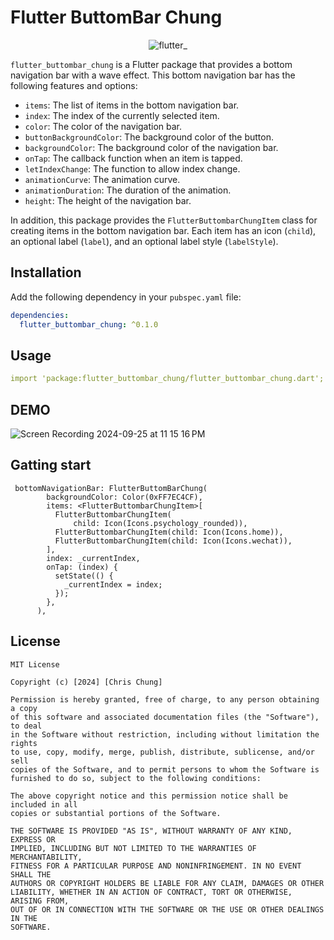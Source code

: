 
# Flutter ButtomBar Chung

<p align="center">
  <img src="https://github.com/CHUNG-HAO/flutter_buttombar_chung/assets/67829896/961a8844-1cd0-4aec-aec4-14b93ff50306" alt="flutter_" />
</p>

`flutter_buttombar_chung` is a Flutter package that provides a bottom navigation bar with a wave effect. This bottom navigation bar has the following features and options:

- `items`: The list of items in the bottom navigation bar.
- `index`: The index of the currently selected item.
- `color`: The color of the navigation bar.
- `buttonBackgroundColor`: The background color of the button.
- `backgroundColor`: The background color of the navigation bar.
- `onTap`: The callback function when an item is tapped.
- `letIndexChange`: The function to allow index change.
- `animationCurve`: The animation curve.
- `animationDuration`: The duration of the animation.
- `height`: The height of the navigation bar.

In addition, this package provides the `FlutterButtombarChungItem` class for creating items in the bottom navigation bar. Each item has an icon (`child`), an optional label (`label`), and an optional label style (`labelStyle`).

## Installation

Add the following dependency in your `pubspec.yaml` file:

```yaml
dependencies:
  flutter_buttombar_chung: ^0.1.0
```

## Usage
```yaml
import 'package:flutter_buttombar_chung/flutter_buttombar_chung.dart';

```

## DEMO


![Screen Recording 2024-09-25 at 11 15 16 PM](https://github.com/user-attachments/assets/d445a4e7-4606-4b59-aa76-780624f3514a)


## Gatting start
```dart=
 bottomNavigationBar: FlutterButtomBarChung(
        backgroundColor: Color(0xFF7EC4CF),
        items: <FlutterButtombarChungItem>[
          FlutterButtombarChungItem(
              child: Icon(Icons.psychology_rounded)),
          FlutterButtombarChungItem(child: Icon(Icons.home)),
          FlutterButtombarChungItem(child: Icon(Icons.wechat)),
        ],
        index: _currentIndex,
        onTap: (index) {
          setState(() {
            _currentIndex = index;
          });
        },
      ),
```


## License

```MIT
MIT License

Copyright (c) [2024] [Chris Chung]

Permission is hereby granted, free of charge, to any person obtaining a copy
of this software and associated documentation files (the "Software"), to deal
in the Software without restriction, including without limitation the rights
to use, copy, modify, merge, publish, distribute, sublicense, and/or sell
copies of the Software, and to permit persons to whom the Software is
furnished to do so, subject to the following conditions:

The above copyright notice and this permission notice shall be included in all
copies or substantial portions of the Software.

THE SOFTWARE IS PROVIDED "AS IS", WITHOUT WARRANTY OF ANY KIND, EXPRESS OR
IMPLIED, INCLUDING BUT NOT LIMITED TO THE WARRANTIES OF MERCHANTABILITY,
FITNESS FOR A PARTICULAR PURPOSE AND NONINFRINGEMENT. IN NO EVENT SHALL THE
AUTHORS OR COPYRIGHT HOLDERS BE LIABLE FOR ANY CLAIM, DAMAGES OR OTHER
LIABILITY, WHETHER IN AN ACTION OF CONTRACT, TORT OR OTHERWISE, ARISING FROM,
OUT OF OR IN CONNECTION WITH THE SOFTWARE OR THE USE OR OTHER DEALINGS IN THE
SOFTWARE.
```

